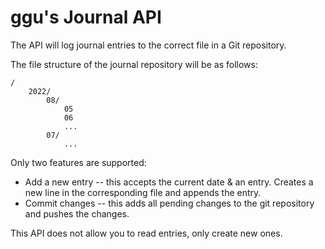 # ggu's Journal API

The API will log journal entries to the correct file in a Git repository. 

The file structure of the journal repository will be as follows:
```
/
    2022/
        08/
            05
            06
            ...
        07/
            ...
```

Only two features are supported:
- Add a new entry -- this accepts the current date & an entry. Creates a new line in the corresponding file and appends the entry.
- Commit changes -- this adds all pending changes to the git repository and pushes the changes. 

This API does not allow you to read entries, only create new ones.